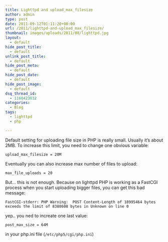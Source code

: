 ```yaml
---
title: Lighttpd and upload_max_filesize
author: admin
type: post
date: 2011-09-12T01:11:20+00:00
url: /2011/lighttpd-and-upload_max_filesize/
thumbnail: images/uploads/2011/08/lighttpd.jpg
layout:
  - default
hide_post_title:
  - default
unlink_post_title:
  - default
hide_post_meta:
  - default
hide_post_date:
  - default
hide_post_image:
  - default
dsq_thread_id:
  - 1160423032
categories:
  - Blog
tags:
  - lighttpd
  - php

---
```

Default setting for uploading file size in PHP is really small. Usually it&#8217;s about 2MB. To increase this limit, you need to change one obvious variable:

```
upload_max_filesize = 20M
```

Eventually you can also increase max number of files to upload:

```
max_file_uploads = 20
```

But&#8230; this is not enough. Because on lighttpd PHP is working as a FastCGI process when you start uploading bigger files, you can get this bad message:

```
FastCGI-stderr: PHP Warning:  POST Content-Length of 18995464 bytes exceeds the limit of 8388608 bytes in Unknown on line 0
```

yep.. you ned to increate one last value:

```
post_max_size = 64M
```

in your php.ini file (`/etc/php5/cgi/php.ini`)